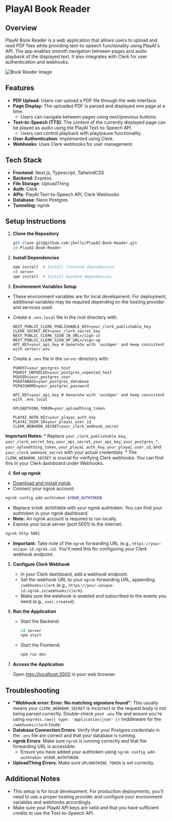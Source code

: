 # PlayAI Book Reader

## Overview

PlayAI Book Reader is a web application that allows users to upload and read PDF files while providing text-to-speech functionality using PlayAI's API. The app enables smooth navigation between pages and audio playback of the displayed text. It also integrates with Clerk for user authentication and webhooks.

![Book Reader Image](https://8n9nizq7e9.ufs.sh/f/5Hd9daUmOTNecmepElJQnyzb7RhMN8iojZuTFHlraBpvKfIV)

## Features

-   **PDF Upload**: Users can upload a PDF file through the web interface.
-   **Page Display**: The uploaded PDF is parsed and displayed one page at a time.
    -   Users can navigate between pages using next/previous buttons.
-   **Text-to-Speech (TTS)**: The content of the currently displayed page can be played as audio using the PlayAI Text-to-Speech API.
    -   Users can control playback with play/pause functionality.
-   **User Authentication**: Implemented using Clerk.
-   **Webhooks**: Uses Clerk webhooks for user management.

## Tech Stack

-   **Frontend**: Next.js, Typescript, TailwindCSS
-   **Backend**: Express
-   **File Storage**: UploadThing
-   **Auth**: Clerk
-   **APIs**: PlayAI Text-to-Speech API, Clerk Webhooks
-   **Database**: Neon Postgres
-   **Tunneling**: ngrok

## Setup Instructions

1.  **Clone the Repository**

    ```sh
    git clone git@github.com:jballo/PlayAI-Book-Reader.git
    cd PlayAI-Book-Reader
    ```

2.  **Install Dependencies**

    ```sh
    npm install  # Install frontend dependencies
    cd server
    npm install  # Install backend dependencies
    ```

3.  **Environment Variables Setup**
  *   These environment variables are for local development. For deployment, additional variables may be required depending on the hosting provider and services used.
  *   Create a `.env.local` file in the root directory with:

      ```
      NEXT_PUBLIC_CLERK_PUBLISHABLE_KEY=your_clerk_publishable_key
      CLERK_SECRET_KEY=your_clerk_secret_key
      NEXT_PUBLIC_CLERK_SIGN_IN_URL=/sign-in
      NEXT_PUBLIC_CLERK_SIGN_UP_URL=/sign-up
      API_KEY=your_api_key # Generate with 'uuidgen' and keep consistent with server/.env
      ```

  *   Create a `.env` file in the `server` directory with:

      ```
      PGHOST=your_postgres_host
      PGHOST_UNPOOLED=your_postgres_unpooled_host
      PGUSER=your_postgres_user
      PGDATABASE=your_postgres_database
      PGPASSWORD=your_postgres_password

      API_KEY=your_api_key # Generate with 'uuidgen' and keep consistent with .env.local

      UPLOADTHING_TOKEN=your_uploadthing_token

      PLAYAI_AUTH_KEY=your_playai_auth_key
      PLAYAI_USER_ID=your_playai_user_id
      CLERK_WEBHOOK_SECRET=your_clerk_webhook_secret
      ```

  **Important Notes:**
    *   Replace `your_clerk_publishable_key`, `your_clerk_secret_key`, `your_api_secret`, `your_api_key`, `your_postgres_*`, `your_uploadthing_token`, `your_playai_auth_key`, `your_playai_user_id`, and `your_clerk_webhook_secret` with your actual credentials.
    *   The `CLERK_WEBHOOK_SECRET` is crucial for verifying Clerk webhooks. You can find this in your Clerk dashboard under Webhooks.

4.  **Set up ngrok**

  *   [Download and install ngrok](https://ngrok.com/download).
  *   Connect your ngrok account:

  ```sh
  ngrok config add-authtoken $YOUR_AUTHTOKEN
  ```

  *   Replace `$YOUR_AUTHTOKEN` with your ngrok authtoken. You can find your authtoken in your ngrok dashboard.
  *   **Note:** An ngrok account is required to run locally.
  *   Expose your local server (port 5001) to the internet:

  ```sh
  ngrok http 5001
  ```

  *   **Important:** Take note of the `ngrok` forwarding URL (e.g., `https://your-unique-id.ngrok.io`). You'll need this for configuring your Clerk webhook endpoint.

5.  **Configure Clerk Webhook**

    *   In your Clerk dashboard, add a webhook endpoint.
    *   Set the webhook URL to your `ngrok` forwarding URL, appending `/webhooks/clerk` (e.g., `https://your-unique-id.ngrok.io/webhooks/clerk`).
    *   Make sure the webhook is enabled and subscribed to the events you need (e.g., `user.created`).

6.  **Run the Application**

    *   Start the Backend:

        ```sh
        cd server
        npm start
        ```

    *   Start the Frontend:

        ```sh
        npm run dev
        ```

7.  **Access the Application**

    Open [http://localhost:3000](http://localhost:3000) in your web browser.

## Troubleshooting

*   **"Webhook error: Error: No matching signature found"**: This usually means your `CLERK_WEBHOOK_SECRET` is incorrect or the request body is not being parsed correctly. Double-check your `.env` file and ensure you're using `express.raw({ type: 'application/json' })` middleware for the `/webhooks/clerk` route.
*   **Database Connection Errors**: Verify that your Postgres credentials in the `.env` file are correct and that your database is running.
*   **ngrok Errors**: Make sure `ngrok` is running correctly and that the forwarding URL is accessible.
    *   Ensure you have added your authtoken using `ngrok config add-authtoken $YOUR_AUTHTOKEN`.
*   **UploadThing Errors**: Make sure `UPLOADTHING_TOKEN` is set correctly.

## Additional Notes

*   This setup is for local development. For production deployments, you'll need to use a proper hosting provider and configure your environment variables and webhooks accordingly.
*   Make sure your PlayAI API keys are valid and that you have sufficient credits to use the Text-to-Speech API.
